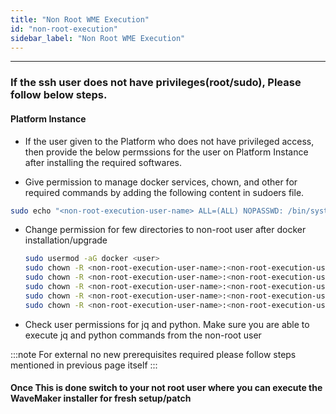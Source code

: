```yaml
---
title: "Non Root WME Execution"
id: "non-root-execution"
sidebar_label: "Non Root WME Execution"
---
```

---

### If the ssh user does not have privileges(root/sudo), Please follow below steps.


#### Platform Instance

- If the user given to the Platform who does not have privileged access, then provide the below permssions for the user on Platform Instance after installing the required softwares.

- Give permission to manage docker services, chown, and other for required commands by adding the following content in sudoers file.

```bash
sudo echo "<non-root-execution-user-name> ALL=(ALL) NOPASSWD: /bin/systemctl daemon-reload, /bin/systemctl restart docker, /bin/systemctl status docker, /bin/systemctl stop docker, /bin/systemctl start docker, /usr/sbin/service docker restart, /usr/sbin/service docker start, /usr/sbin/service docker stop, /usr/sbin/service docker status, /sbin/ip link set docker0 down, /sbin/ip link del dev docker0 type bridge, /usr/bin/chown" >> /etc/sudoers
```
- Change permission for few directories to non-root user after docker installation/upgrade

  ```bash
  sudo usermod -aG docker <user>
  sudo chown -R <non-root-execution-user-name>:<non-root-execution-user-name> /usr/lib/systemd/system/
  sudo chown -R <non-root-execution-user-name>:<non-root-execution-user-name> /etc/sysconfig/
  sudo chown -R <non-root-execution-user-name>:<non-root-execution-user-name> /etc/systemd/system/
  sudo chown -R <non-root-execution-user-name>:<non-root-execution-user-name> /wm-runtime
  sudo chown -R <non-root-execution-user-name>:<non-root-execution-user-name> /wm-data
  ```


- Check user permissions for jq and python. Make sure you are able to execute jq and python commands from the non-root user

:::note 
For external no new prerequisites required please follow steps mentioned in previous page itself
:::


#### Once This is done switch to your not root user where you can  execute the WaveMaker installer for fresh setup/patch 
